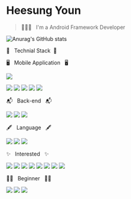 # Heesung Youn

> 🙋🏻‍♂️ &nbsp; I'm a Android Framework Developer

![Anurag's GitHub stats](https://github-readme-stats.vercel.app/api?username=heesung6701&show_icons=true&theme=radical)

📗 &nbsp; Technial Stack &nbsp;📘

🖥 &nbsp; Mobile Application &nbsp; 🖥 

<img src="https://img.shields.io/badge/Android-3DDC84?style=flat-square&logo=Android&logoColor=white"/> 

<img src="https://img.shields.io/static/v1?label=&message=MVVM&color=orange"/> <img src="https://img.shields.io/static/v1?label=&message=Data+binding&color=green"/> <img src="https://img.shields.io/static/v1?label=&message=Custom+view&color=blue"/>  <img src="https://img.shields.io/badge/Junit-25A162?style=flat-square&logo=Junit5&logoColor=white"/> <img src="https://img.shields.io/static/v1?label=&message=Compose&color=green"/> 

📬 &nbsp; Back-end &nbsp; 📬

<img src="https://img.shields.io/badge/NodeJs-339933?style=flat-square&logo=Node&logoColor=white"/> <img src="https://img.shields.io/badge/Swagger-85EA2D?style=flat-square&logo=Swagger&logoColor=white&textColor=white"/> <img src="https://img.shields.io/badge/Mocha-8D6748?style=flat-square&logo=Mocha&logoColor=white"/>  


🖋 &nbsp; Language &nbsp; 🖋

<img src="https://img.shields.io/badge/Java-007396?style=flat-square&logo=Java&logoColor=white"/> <img src="https://img.shields.io/badge/Kotlin-0095D5?style=flat-square&logo=Kotlin&logoColor=white"/> <img src="https://img.shields.io/badge/JavaScript-F7DF1E?style=flat-square&logo=JavaScript&logoColor=white"/> 
  
✨ &nbsp; Interested &nbsp; ✨

 <img src="https://img.shields.io/static/v1?label=&message=Atomic+design&color=important"/> <img src="https://img.shields.io/static/v1?label=&message=Design+pattern&color=yellowgreen"/> <img src="https://img.shields.io/static/v1?label=&message=Template+view&color=blue"/> <img src="https://img.shields.io/static/v1?label=&message=Clean+Code&color=lightgrey"/> <img src="https://img.shields.io/badge/reactive-B7178C?style=flat-square&logo=ReactiveX&logoColor=white"/> <img src="https://img.shields.io/static/v1?label=&message=Functional+programming&color=blueviolet"/> <img src="https://img.shields.io/static/v1?label=&message=Async&color=9cf"/> <img src="https://img.shields.io/static/v1?label=&message=Automation&color=red"/>  

🧑‍💻 &nbsp; Beginner &nbsp; 🧑‍💻

<img src="https://img.shields.io/badge/shell script-4EAA25?style=flat-square&logo=GNU+Bash&logoColor=white"/> <img src="https://img.shields.io/badge/Python-3776AB?style=flat-square&logo=Python&logoColor=white"/> <img src="https://img.shields.io/badge/Selenium-43B02A?style=flat-square&logo=Selenium&logoColor=white"/> 


<!--
**heesung6701/heesung6701** is a ✨ _special_ ✨ repository because its `README.md` (this file) appears on your GitHub profile.

Here are some ideas to get you started:

- 🔭 I’m currently working on ...
- 🌱 I’m currently learning ...
- 👯 I’m looking to collaborate on ...
- 🤔 I’m looking for help with ...
- 💬 Ask me about ...
- 📫 How to reach me: ...
- 😄 Pronouns: ...
- ⚡ Fun fact: ...
-->
